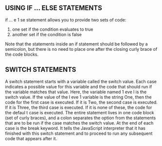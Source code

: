 





## USING IF ... ELSE STATEMENTS 


if ... e 1 se statement allows you
to provide two sets of code:
1. one set if the condition
evaluates to true
2. another set if the condition is
false 

Note that the statements inside
an if statement should be
followed by a semicolon, but
there is no need to place one
after the closing curly brace of
the code blocks.


## SWITCH STATEMENTS 

A switch statement starts with a
variable called the switch value.
Each case indicates a possible
value for this variable and the
code that should run if the
variable matches that value.
Here, the variable named 1 eve l is the switch value.
If the value of the l eve 1 variable is the string One,
then the code for the first case is executed. If it is
Two, the second case is executed. If it is Three, the
third case is executed. If it is none of these, the code
for the defaul t case is executed.
The entire statement lives in one code block (set
of curly braces), and a colon separates the option
from the statements that are to be run if the case
matches the switch value.
At the end of each case is the break keyword. It tells
the JavaScript interpreter that it has finished with
this switch statement and to proceed to run any
subsequent code that appears after it.


